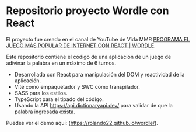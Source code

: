 # Repositorio proyecto Wordle con React

El proyecto fue creado en el canal de YouTube de Vida MMR [PROGRAMA EL JUEGO MÁS POPULAR DE INTERNET CON REACT | WORDLE](https://www.youtube.com/@vidamrr).

Este repositorio contiene el código de una aplicación de un juego de adivinar la palabra en un máximo de 6 turnos.

- Desarrollada con React para manipulación del DOM y reactividad de la aplicación.
- Vite como empaquetador y SWC como transpilador.
- SASS para los estilos.
- TypeScript para el tipado del código.
- Usando la API https://api.dictionaryapi.dev/ para validar de que la palabra ingresada exista.

Puedes ver el demo aquí: (https://rolando22.github.io/wordle/).

